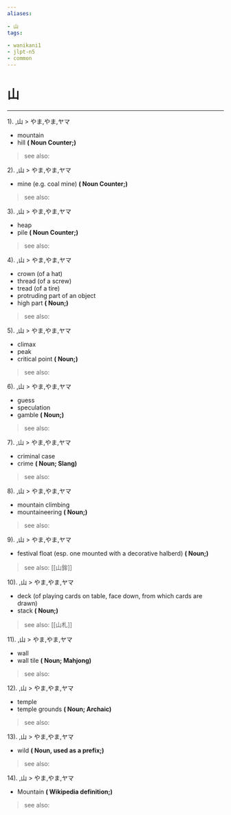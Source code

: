 ```yaml
---
aliases:
    
- 山
tags:
    
- wanikani1
- jlpt-n5
- common
---
```


# 山
---
1).
,山 > やま,やま,ヤマ

- mountain
- hill
**( Noun Counter;)**
> see also: 
            
2).
,山 > やま,やま,ヤマ

- mine (e.g. coal mine)
**( Noun Counter;)**
> see also: 
            
3).
,山 > やま,やま,ヤマ

- heap
- pile
**( Noun Counter;)**
> see also: 
            
4).
,山 > やま,やま,ヤマ

- crown (of a hat)
- thread (of a screw)
- tread (of a tire)
- protruding part of an object
- high part
**( Noun;)**
> see also: 
            
5).
,山 > やま,やま,ヤマ

- climax
- peak
- critical point
**( Noun;)**
> see also: 
            
6).
,山 > やま,やま,ヤマ

- guess
- speculation
- gamble
**( Noun;)**
> see also: 
            
7).
,山 > やま,やま,ヤマ

- criminal case
- crime
**( Noun; Slang)**
> see also: 
            
8).
,山 > やま,やま,ヤマ

- mountain climbing
- mountaineering
**( Noun;)**
> see also: 
            
9).
,山 > やま,やま,ヤマ

- festival float (esp. one mounted with a decorative halberd)
**( Noun;)**
> see also:  [[山鉾]]
            
10).
,山 > やま,やま,ヤマ

- deck (of playing cards on table, face down, from which cards are drawn)
- stack
**( Noun;)**
> see also:  [[山札]]
            
11).
,山 > やま,やま,ヤマ

- wall
- wall tile
**( Noun; Mahjong)**
> see also: 
            
12).
,山 > やま,やま,ヤマ

- temple
- temple grounds
**( Noun; Archaic)**
> see also: 
            
13).
,山 > やま,やま,ヤマ

- wild
**( Noun, used as a prefix;)**
> see also: 
            
14).
,山 > やま,やま,ヤマ

- Mountain
**( Wikipedia definition;)**
> see also: 
            